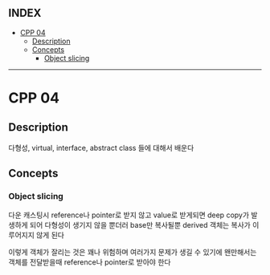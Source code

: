 ## INDEX

- [CPP 04](#cpp-04)
	- [Description](#description)
	- [Concepts](#concepts)
		- [Object slicing](#object-slicing)

---
# CPP 04

## Description

다형성, virtual, interface, abstract class 들에 대해서 배운다   

## Concepts

### Object slicing

다운 캐스팅시 reference나 pointer로 받지 않고 value로 받게되면 deep copy가 발생하게 되어 다형성이 생기지 않을 뿐더러 base만 복사될뿐 derived 객체는 복사가 이루어지지 않게 된다   

이렇게 객체가 잘리는 것은 꽤나 위험하며 여러가지 문제가 생길 수 있기에 왠만해서는 객체를 전달받을때 reference나 pointer로 받아야 한다   

